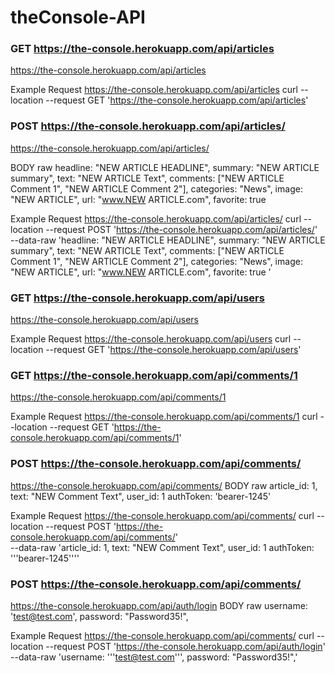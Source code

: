 # theConsole-API

### GET https://the-console.herokuapp.com/api/articles
https://the-console.herokuapp.com/api/articles

Example Request
https://the-console.herokuapp.com/api/articles
curl --location --request GET 'https://the-console.herokuapp.com/api/articles'


### POST https://the-console.herokuapp.com/api/articles/
https://the-console.herokuapp.com/api/articles/

BODY raw
headline: "NEW ARTICLE HEADLINE",
summary: "NEW ARTICLE summary",
text: "NEW ARTICLE Text",
comments: ["NEW ARTICLE  Comment 1",  "NEW ARTICLE  Comment 2"],
categories: "News",
image: "NEW ARTICLE",
url: "www.NEW ARTICLE.com",
favorite: true


Example Request
https://the-console.herokuapp.com/api/articles/
curl --location --request POST 'https://the-console.herokuapp.com/api/articles/' \
--data-raw 'headline: "NEW ARTICLE HEADLINE",
summary: "NEW ARTICLE summary",
text: "NEW ARTICLE Text",
comments: ["NEW ARTICLE  Comment 1",  "NEW ARTICLE  Comment 2"],
categories: "News",
image: "NEW ARTICLE",
url: "www.NEW ARTICLE.com",
favorite: true
'


### GET https://the-console.herokuapp.com/api/users
https://the-console.herokuapp.com/api/users


Example Request
https://the-console.herokuapp.com/api/users
curl --location --request GET 'https://the-console.herokuapp.com/api/users'


### GET https://the-console.herokuapp.com/api/comments/1
https://the-console.herokuapp.com/api/comments/1


Example Request
https://the-console.herokuapp.com/api/comments/1
curl --location --request GET 'https://the-console.herokuapp.com/api/comments/1'


### POST https://the-console.herokuapp.com/api/comments/
https://the-console.herokuapp.com/api/comments/
BODY raw
article_id: 1,
text: "NEW Comment Text",
user_id: 1
authToken: 'bearer-1245'


Example Request
https://the-console.herokuapp.com/api/comments/
curl --location --request POST 'https://the-console.herokuapp.com/api/comments/' \
--data-raw 'article_id: 1,
text: "NEW Comment Text",
user_id: 1
authToken: '\''bearer-1245'\'''


### POST https://the-console.herokuapp.com/api/comments/
https://the-console.herokuapp.com/api/auth/login
BODY raw
username: 'test@test.com',
password: "Password35!",


Example Request
https://the-console.herokuapp.com/api/comments/
curl --location --request POST 'https://the-console.herokuapp.com/api/auth/login' \
--data-raw 'username: '\''test@test.com'\'',
password: "Password35!",'
